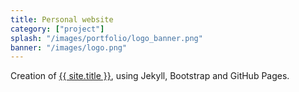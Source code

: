 ```yaml
---
title: Personal website
category: ["project"]
splash: "/images/portfolio/logo_banner.png"
banner: "/images/logo.png"
---
```


Creation of [{{ site.title }}](/), using Jekyll, Bootstrap and GitHub Pages.


